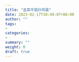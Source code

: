 ```yaml
---
title: "韭菜平菇炒鸡蛋"
date: 2023-02-17T10:49:07+08:00
author: ""
tags:
- 
categories:
- 
summary: ""
weight: 0
draft: true
---
```


<!--more-->
